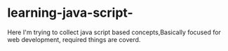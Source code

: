 # learning-java-script-
Here I'm trying to collect java script based concepts,Basically focused for web development, required things are coverd.
